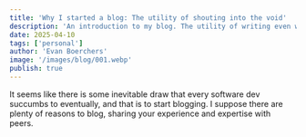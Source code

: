 ```yaml
---
title: 'Why I started a blog: The utility of shouting into the void'
description: 'An introduction to my blog. The utility of writing even when no one reading.'
date: 2025-04-10
tags: ['personal']
author: 'Evan Boerchers'
image: '/images/blog/001.webp'
publish: true
---
```


It seems like there is some inevitable draw that every software dev succumbs to eventually, and that is to start blogging. I suppose there are plenty of reasons to blog, sharing your experience and expertise with peers.
